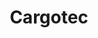 ---
facebook: https://facebook.com/CargotecCorporation
linkedin: https://linkedin.com/company/41933
logohandle: cargotec
sort: cargotec
title: Cargotec
twitter: https://x.com/Cargotec
website: https://www.cargotec.com/
youtube: https://youtube.com/user/CargotecCorp
---